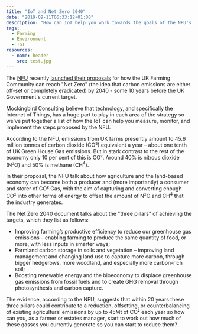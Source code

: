 ```yaml
--- 
title: "IoT and Net Zero 2040"
date: "2019-09-11T06:33:12+01:00"
description: "How can IoT help you work towards the goals of the NFU's \"Achieving Net Zero\" report?"
tags:
  - Farming
  - Environment
  - IoT
resources:
  - name: header
    src: test.jpg
---
```

The [NFU](https://www.nfuonline.com) recently [launched their proposals](https://www.nfuonline.com/news/latest-news/nfu-unveils-its-plan-for-british-farming-to-delive/) for how the UK Farming Community can reach "Net Zero" (the idea that carbon emissions are either off-set or completely eradicated) by 2040 - some 10 years before the UK Government's current target.

Mockingbird Consulting believe that technology, and specifically the Internet of Things, has a huge part to play in each area of the strategy so we've put together a list of how the IoT can help you measure, monitor, and implement the steps proposed by the NFU.

According to the NFU, emissions from UK farms presently amount to 45.6 million tonnes of carbon dioxide (CO²) equivalent a year – about one tenth of UK Green House Gas emissions. But in stark contrast to the rest of the economy only 10 per cent of this is CO². Around 40% is nitrous dioxide (N²O) and 50% is methane (CH<sup>4</sup>).

In their proposal, the NFU talk about how agriculture and the land-based economy can become both a producer and (more importantly) a consumer and storer of CO² Gas, with the aim of capturing and converting enough CO² into other forms of energy to offset the amount of N²O and CH<sup>4</sup> that the industry generates.

The Net Zero 2040 document talks about the "three pillars" of achieving the targets, which they list as follows:

   * Improving farming’s productive efficiency to reduce our greenhouse gas emissions – enabling farming to produce the same quantity of food, or more, with less inputs in smarter ways;
   * Farmland carbon storage in soils and vegetation – improving land management and changing land use to capture more carbon, through bigger hedgerows, more woodland, and especially more carbon-rich soil;
   * Boosting renewable energy and the bioeconomy to displace greenhouse gas emissions from fossil fuels and to create GHG removal through photosynthesis and carbon capture.

The evidence, according to the NFU, suggests that within 20 years these three pillars could contribute to a reduction, offsetting, or counterbalancing of existing agricultural emissions by up to 45Mt of CO² each year so how can you, as a farmer or estates manager, start to work out how much of these gasses you currently generate so you can start to reduce them?

